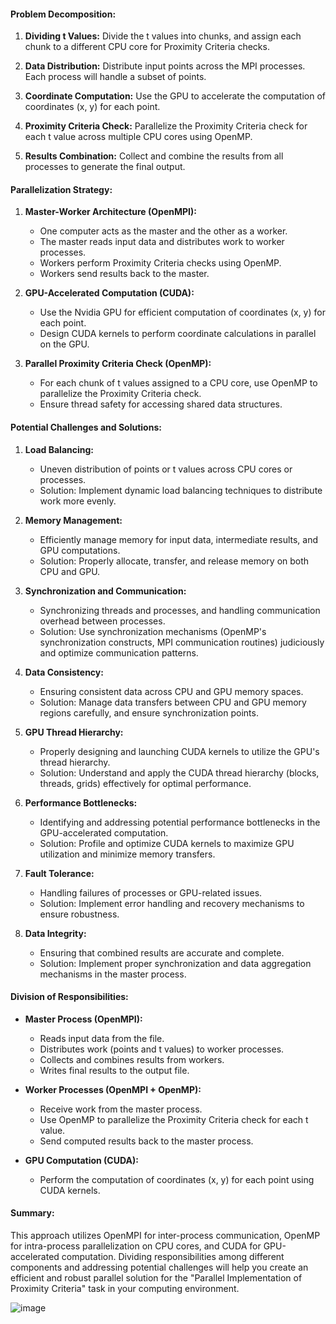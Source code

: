 #### Problem Decomposition:

1. **Dividing t Values:** Divide the t values into chunks, and assign each chunk to a different CPU core for Proximity Criteria checks.

2. **Data Distribution:** Distribute input points across the MPI processes. Each process will handle a subset of points.

3. **Coordinate Computation:** Use the GPU to accelerate the computation of coordinates (x, y) for each point.

4. **Proximity Criteria Check:** Parallelize the Proximity Criteria check for each t value across multiple CPU cores using OpenMP.

5. **Results Combination:** Collect and combine the results from all processes to generate the final output.

#### Parallelization Strategy:

1. **Master-Worker Architecture (OpenMPI):**
   - One computer acts as the master and the other as a worker.
   - The master reads input data and distributes work to worker processes.
   - Workers perform Proximity Criteria checks using OpenMP.
   - Workers send results back to the master.

2. **GPU-Accelerated Computation (CUDA):**
   - Use the Nvidia GPU for efficient computation of coordinates (x, y) for each point.
   - Design CUDA kernels to perform coordinate calculations in parallel on the GPU.

3. **Parallel Proximity Criteria Check (OpenMP):**
   - For each chunk of t values assigned to a CPU core, use OpenMP to parallelize the Proximity Criteria check.
   - Ensure thread safety for accessing shared data structures.

#### Potential Challenges and Solutions:

1. **Load Balancing:**
   - Uneven distribution of points or t values across CPU cores or processes.
   - Solution: Implement dynamic load balancing techniques to distribute work more evenly.

2. **Memory Management:**
   - Efficiently manage memory for input data, intermediate results, and GPU computations.
   - Solution: Properly allocate, transfer, and release memory on both CPU and GPU.

3. **Synchronization and Communication:**
   - Synchronizing threads and processes, and handling communication overhead between processes.
   - Solution: Use synchronization mechanisms (OpenMP's synchronization constructs, MPI communication routines) judiciously and optimize communication patterns.

4. **Data Consistency:**
   - Ensuring consistent data across CPU and GPU memory spaces.
   - Solution: Manage data transfers between CPU and GPU memory regions carefully, and ensure synchronization points.

5. **GPU Thread Hierarchy:**
   - Properly designing and launching CUDA kernels to utilize the GPU's thread hierarchy.
   - Solution: Understand and apply the CUDA thread hierarchy (blocks, threads, grids) effectively for optimal performance.

6. **Performance Bottlenecks:**
   - Identifying and addressing potential performance bottlenecks in the GPU-accelerated computation.
   - Solution: Profile and optimize CUDA kernels to maximize GPU utilization and minimize memory transfers.

7. **Fault Tolerance:**
   - Handling failures of processes or GPU-related issues.
   - Solution: Implement error handling and recovery mechanisms to ensure robustness.

8. **Data Integrity:**
   - Ensuring that combined results are accurate and complete.
   - Solution: Implement proper synchronization and data aggregation mechanisms in the master process.

#### Division of Responsibilities:

- **Master Process (OpenMPI):**
  - Reads input data from the file.
  - Distributes work (points and t values) to worker processes.
  - Collects and combines results from workers.
  - Writes final results to the output file.

- **Worker Processes (OpenMPI + OpenMP):**
  - Receive work from the master process.
  - Use OpenMP to parallelize the Proximity Criteria check for each t value.
  - Send computed results back to the master process.

- **GPU Computation (CUDA):**
  - Perform the computation of coordinates (x, y) for each point using CUDA kernels.

#### Summary:

This approach utilizes OpenMPI for inter-process communication, OpenMP for intra-process parallelization on CPU cores, and CUDA for GPU-accelerated computation. Dividing responsibilities among different components and addressing potential challenges will help you create an efficient and robust parallel solution for the "Parallel Implementation of Proximity Criteria" task in your computing environment.

![image](https://github.com/DorFerenc/Parallel_Proximity_Criteria/assets/69848386/86a24b33-2e4f-4bf1-85db-0966de04184f)
